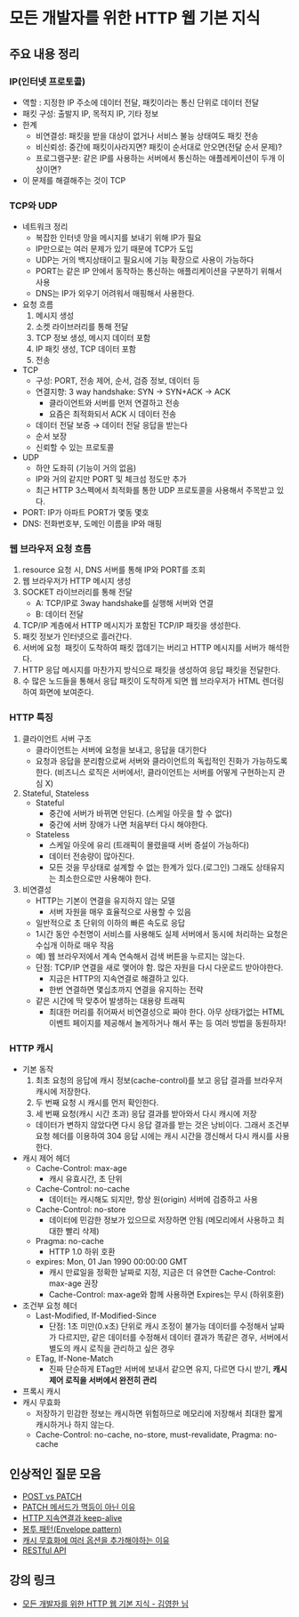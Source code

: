 # 모든 개발자를 위한 HTTP 웹 기본 지식

## 주요 내용 정리

### IP(인터넷 프로토콜)
- 역할 : 지정한 IP 주소에 데이터 전달, 패킷이라는 통신 단위로 데이터 전달
- 패킷 구성: 출발지 IP, 목적지 IP, 기타 정보
- 한계
    - 비연결성: 패킷을 받을 대상이 없거나 서비스 불능 상태여도 패킷 전송
    - 비신뢰성: 중간에 패킷이사라지면? 패킷이 순서대로 안오면(전달 순서 문제)?
    - 프로그램구분: 같은 IP를 사용하는 서버에서 통신하는 애플레케이션이 두개 이상이면?
- 이 문제를 해결해주는 것이 TCP

### TCP와 UDP
- 네트워크 정리
    - 복잡한 인터넷 망을 메시지를 보내기 위해 IP가 필요
    - IP만으로는 여러 문제가 있기 때문에 TCP가 도입
    - UDP는 거의 백지상태이고 필요시에 기능 확장으로 사용이 가능하다
    - PORT는 같은 IP 안에서 동작하는 통신하는 애플리케이션을 구분하기 위해서 사용
    - DNS는 IP가 외우기 어려워서 매핑해서 사용한다.
- 요청 흐름
    1. 메시지 생성
    2. 소켓 라이브러리를 통해 전달
    3. TCP 정보 생성, 메시지 데이터 포함
    4. IP 패킷 생성, TCP 데이터 포함
    5. 전송
- TCP
    - 구성: PORT, 전송 제어, 순서, 검증 정보, 데이터 등
    - 연결지향: 3 way handshake: SYN → SYN+ACK → ACK
        - 클라이언트와 서버를 먼저 연결하고 전송
        - 요즘은 최적화되서 ACK 시 데이터 전송
    - 데이터 전달 보증 → 데이터 전달 응답을 받는다
    - 순서 보장
    - 신뢰할 수 있는 프로토콜
- UDP
    - 하얀 도좌히 (기능이 거의 없음)
    - IP와 거의 같지만 PORT 및 체크섬 정도만 추가
    - 최근 HTTP 3스펙에서 최적화를 통한 UDP 프로토콜을 사용해서 주목받고 있다.
- PORT: IP가 아파트 PORT가 몇동 몇호
- DNS: 전화번호부, 도메인 이름을 IP와 매핑

### 웹 브라우저 요청 흐름
1. resource 요청 시,  DNS 서버를 통해 IP와 PORT를 조회
2. 웹 브라우저가 HTTP 메시지 생성
3. SOCKET 라이브러리를 통해 전달
    - A: TCP/IP로 3way handshake를 실행해 서버와 연결
    - B: 데이터 전달
4. TCP/IP 계층에서 HTTP 메시지가 포함된 TCP/IP 패킷을 생성한다.
5. 패킷 정보가 인터넷으로 흘러간다.
6. 서버에 요청  패킷이 도착하여 패킷 껍데기는 버리고 HTTP 메시지를 서버가 해석한다.
7. HTTP 응답 메시지를 마찬가지 방식으로 패킷을 생성하여 응답 패킷을 전달한다.
8. 수 많은 노드들을 통해서 응답 패킷이 도착하게 되면 웹 브라우저가 HTML 렌더링하여 화면에 보여준다.

### HTTP 특징
1. 클라이언트 서버 구조
    - 클라이언트는 서버에 요청을 보내고, 응답을 대기한다
    - 요청과 응답을 분리함으로써 서버와 클라이언트의 독립적인 진화가 가능하도록 한다.
    (비즈니스 로직은 서버에서!, 클라이언트는 서버를 어떻게 구현하는지 관심 X)
2. Stateful, Stateless
    - Stateful
        - 중간에 서버가 바뀌면 안된다. (스케일 아웃을 할 수 없다)
        - 중간에 서버 장애가 나면 처음부터 다시 해야한다.
    - Stateless
        - 스케일 아웃에 유리 (트래픽이 몰렸을때 서버 증설이 가능하다)
        - 데이터 전송량이 많아진다.
        - 모든 것을 무상태로 설계할 수 없는 한계가 있다.(로그인)
        그래도 상태유지는 최소한으로만 사용해야 한다.
3. 비연결성
    - HTTP는 기본이 연결을 유지하지 않는 모델
        - 서버 자원을 매우 효율적으로 사용할 수 있음
    - 일반적으로 초 단위의 이하의 빠른 속도로 응답
    - 1시간 동안 수천명이 서비스를 사용해도 실제 서버에서 동시에 처리하는 요청은 수십개 이하로 매우 작음
    - 예) 웹 브라우저에서 계속 연속해서 검색 버튼을 누르지는 않는다.
    - 단점: TCP/IP 연결을 새로 맺어야 함. 많은 자원을 다시 다운로드 받아야한다.
        - 지금은 HTTP의 지속연결로 해결하고 있다.
        - 한번 연결하면 몇십초까지 연결을 유지하는 전략
    - 같은 시간에 딱 맞추어 발생하는 대용량 트래픽
        - 최대한 머리를 쥐어짜서 비연결성으로 짜야 한다.
        아무 상태가없는 HTML이벤트 페이지를 제공해서 놀게하거나 해서 푸는 등 여러 방법을 동원하자!

### HTTP 캐시
- 기본 동작
    1. 최초 요청의 응답에 캐시 정보(cache-control)를 보고 응답 결과를 브라우저 캐시에 저장한다.
    2. 두 번째 요청 시 캐시를 먼저 확인한다.
    3. 세 번째 요청(캐시 시간 초과) 응답 결과를 받아와서 다시 캐시에 저장
    - 데이터가 변하지 않았다면 다시 응답 결과를 받는 것은 낭비이다.
    그래서 조건부 요청 헤더를 이용하여 304 응답 시에는 캐시 시간을 갱신해서 다시 캐시를 사용한다.
- 캐시 제어 헤더
    - Cache-Control: max-age
        - 캐시 유효시간, 초 단위
    - Cache-Control: no-cache
        - 데이터는 캐시해도 되지만, 항상 원(origin) 서버에 검증하고 사용
    - Cache-Control: no-store
        - 데이터에 민감한 정보가 있으므로 저장하면 안됨
        (메모리에서 사용하고 최대한 빨리 삭제)
    - Pragma: no-cache
        - HTTP 1.0 하위 호환
    - expires: Mon, 01 Jan 1990 00:00:00 GMT
        - 캐시 만료일을 정확한 날짜로 지정, 지금은 더 유연한 Cache-Control: max-age 권장
        - Cache-Control: max-age와 함께 사용하면 Expires는 무시 (하위호환)
- 조건부 요청 헤더
    - Last-Modified, If-Modified-Since
        - 단점: 1초 미만(0.x초) 단위로 캐시 조정이 불가능
        데이터를 수정해서 날짜가 다르지만, 같은 데이터를 수정해서 데이터 결과가 똑같은 경우, 서버에서 별도의 캐시 로직을 관리하고 싶은 경우
    - ETag, If-None-Match
        - 진짜 단순하게 ETag만 서버에 보내서 같으면 유지, 다르면 다시 받기,
        **캐시 제어 로직을 서버에서 완전히 관리**
- 프록시 캐시
- 캐시 무효화
    - 저장하기 민감한 정보는 캐시하면 위험하므로 메모리에 저장해서 최대한 짧게 캐시하거나 하지 않는다.
    - Cache-Control: no-cache, no-store, must-revalidate, Pragma: no-cache
        
## 인상적인 질문 모음
- [POST vs PATCH](https://www.inflearn.com/questions/110170)
- [PATCH 메서드가 멱등이 아닌 이유](https://www.inflearn.com/questions/110644)
- [HTTP 지속연결과 keep-alive](https://www.inflearn.com/questions/110693)
- [봉투 패턴(Envelope pattern)](https://www.inflearn.com/questions/111465)
- [캐시 무효화에 여러 옵션을 추가해야하는 이유](https://www.inflearn.com/questions/112647)
- [RESTful API](https://www.inflearn.com/questions/126743)

## 강의 링크
- [모든 개발자를 위한 HTTP 웹 기본 지식 - 김영한 님](hthttps://www.inflearn.com/course/http-%EC%9B%B9-%EB%84%A4%ED%8A%B8%EC%9B%8C%ED%81%AC)

